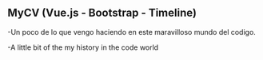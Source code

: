 MyCV (Vue.js - Bootstrap - Timeline)
--------------------------------
-Un poco de lo que vengo haciendo en este maravilloso mundo del codigo.

-A little bit of the my history in the code world


